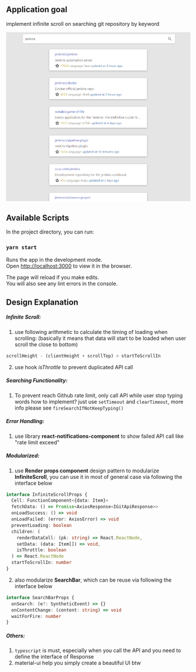 ## Application goal
implement infinite scroll on searching git repository by keyword

![search repo](/public/screen1.png)

## Available Scripts

In the project directory, you can run:

### `yarn start`

Runs the app in the development mode.\
Open [http://localhost:3000](http://localhost:3000) to view it in the browser.

The page will reload if you make edits.\
You will also see any lint errors in the console.

## Design Explanation

##### Infinite Scroll:
1. use following arithmetic to calculate the timing of loading when scrolling:
(basically it means that data will start to be loaded when user scroll the close to bottom)
```js
scrollHeight - (clientHeight + scrollTop) < startToScrollIn
```
2. use hook *isThrottle* to prevent duplicated API call

##### Searching Functionality:
1. To prevent reach Github rate limit, only call API while user stop typing words
how to implement? just use `setTimeout` and `clearTimeout`, more info please see `fireSearchIfNotKeepTyping()`

##### Error Handling:
1. use library **react-notifications-component** to show failed API call like "rate limit exceed"

##### Modularized:
1. use **Render props component** design pattern to modularize **InfiniteScroll**, you can use it in most of general case
via following the interface below
```ts
interface InfiniteScrollProps {
  Cell: FunctionComponent<{data: Item}>
  fetchData: () => Promise<AxiosResponse<IGitApiResponse>>
  onLoadSuccess: () => void
  onLoadFailed: (error: AxiosError) => void
  preventLoading: boolean
  children: (
    renderDataCell: (pk: string) => React.ReactNode,
    setData: (data: Item[]) => void,
    isThrottle: boolean
  ) => React.ReactNode
  startToScrollIn: number
}
```
2. also modularize **SearchBar**, which can be reuse via following the interface below
```ts
interface SearchBarProps {
  onSearch: (e?: SyntheticEvent) => {}
  onContentChange: (content: string) => void
  waitForFire: number
}
```

##### Others:
1. `typescript` is must, especially when you call the API and you need to define the interface of Response
2. material-ui help you simply create a beautiful UI btw
